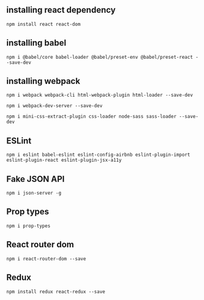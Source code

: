 ## installing react dependency

`npm install react react-dom`

## installing babel

`npm i @babel/core babel-loader @babel/preset-env @babel/preset-react --save-dev`

## installing webpack

`npm i webpack webpack-cli html-webpack-plugin html-loader --save-dev`

`npm i webpack-dev-server --save-dev`

`npm i mini-css-extract-plugin css-loader node-sass sass-loader --save-dev`

## ESLint

`npm i eslint babel-eslint eslint-config-airbnb eslint-plugin-import eslint-plugin-react eslint-plugin-jsx-a11y`

## Fake JSON API

`npm i json-server -g`

## Prop types

`npm i prop-types`

## React router dom

`npm i react-router-dom --save`

## Redux

`npm install redux react-redux --save`
